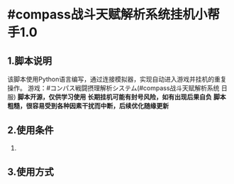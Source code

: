 # #compass战斗天赋解析系统挂机小帮手1.0

## 1.脚本说明
该脚本使用Python语言编写，通过连接模拟器，实现自动进入游戏并挂机的重复操作。
游戏：#コンパス戦闘摂理解析システム(#compass战斗天赋解析系统 日服)
**脚本开源，仅供学习使用**
**长期挂机可能有封号风险，如有出现后果自负**
**脚本粗糙，很容易受到各种因素干扰而中断，后续优化随缘更新**

## 2.使用条件
1.

## 3.使用方式
